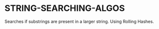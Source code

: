 # STRING-SEARCHING-ALGOS
Searches if substrings are present in a larger string. Using Rolling Hashes.

